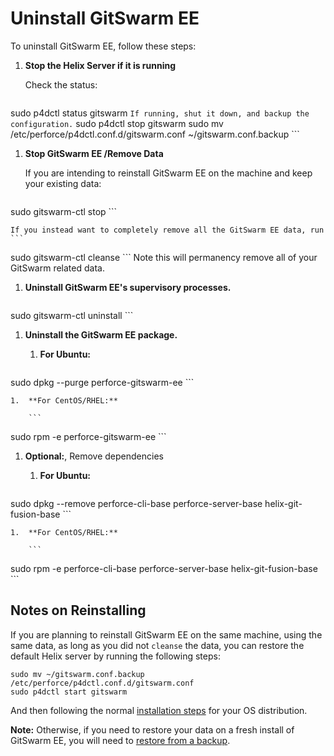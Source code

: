 # Uninstall GitSwarm EE

To uninstall GitSwarm EE, follow these steps:

1.  **Stop the Helix Server if it is running**

    Check the status:
    ```
sudo p4dctl status gitswarm
    ```
    If running, shut it down, and backup the configuration.
    ```
sudo p4dctl stop gitswarm
sudo mv /etc/perforce/p4dctl.conf.d/gitswarm.conf ~/gitswarm.conf.backup
    ```

1.  **Stop GitSwarm EE /Remove Data**

    If you are intending to reinstall GitSwarm EE on the machine and keep your existing data:
    ```
sudo gitswarm-ctl stop
    ```

    If you instead want to completely remove all the GitSwarm EE data, run
    ```
sudo gitswarm-ctl cleanse
    ```
    Note this will permanency remove all of your GitSwarm related data. 

1.  **Uninstall GitSwarm EE's supervisory processes.**

    ```
sudo gitswarm-ctl uninstall
    ```

1.  **Uninstall the GitSwarm EE package.**

    1.  **For Ubuntu:**

        ```
sudo dpkg --purge perforce-gitswarm-ee
        ```

    1.  **For CentOS/RHEL:**

        ```
sudo rpm -e perforce-gitswarm-ee
        ```

1.  **Optional:**, Remove dependencies

    1.  **For Ubuntu:**

        ```
sudo dpkg --remove perforce-cli-base perforce-server-base helix-git-fusion-base
        ```

    1.  **For CentOS/RHEL:**

        ```
sudo rpm -e perforce-cli-base perforce-server-base helix-git-fusion-base
        ```

## Notes on Reinstalling

If you are planning to reinstall GitSwarm EE on the same machine, using the same data, as long as you did not `cleanse`
the data, you can restore the default Helix server by running the following steps:

```
sudo mv ~/gitswarm.conf.backup /etc/perforce/p4dctl.conf.d/gitswarm.conf
sudo p4dctl start gitswarm
```

And then following the normal [installation steps](README.md) for your OS distribution.

**Note:** Otherwise, if you need to restore your data on a fresh install of GitSwarm EE, you will need to
[restore from a backup](../raketasks/backup_restore.md).
